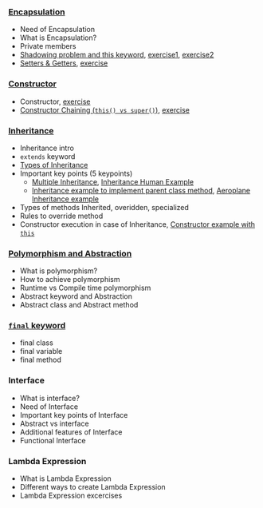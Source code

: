 ### [Encapsulation](lectures/1.Encapsulation.pdf)
- Need of Encapsulation
- What is Encapsulation?
- Private members
- [Shadowing problem and this keyword](lectures/2.Shadowing-this.pdf), [exercise1](exercises/SettingValuesOfProperties.java), [exercise2](exercises/InitialiseProperties.java)
- [Setters & Getters](lectures/3.Setters-getters.pdf), [exercise](exercises/SettersAndGetters.java)
### [Constructor](lectures/4.Constructor.pdf)
- Constructor, [exercise](exercises/ParametrisedConstructor.java)
- [Constructor Chaining (`this() vs super()`)](lectures/5.super-this.pdf), [exercise](exercises/SuperThis.java)
### [Inheritance](lectures/6.Inheritance.pdf)
- Inheritance intro
- `extends` keyword
- [Types of Inheritance](lectures/7.InheritanceTypes.pdf)
- Important key points (5 keypoints)
  - [Multiple Inheritance](exercises/Multiple_Inheritance.java), [Inheritance Human Example](exercises/InheritanceHumanExample.java)
  - [Inheritance example to implement parent class method](exercises/InheritanceImplementParentClassMethod.java), [Aeroplane Inheritance example](exercises/Aeroplane_Inheritance.java)
- Types of methods Inherited, overidden, specialized
- Rules to override method
- Constructor execution in case of Inheritance, [Constructor example with `this`](exercises/ConstructorExampleWithThis.java)
### [Polymorphism and Abstraction](lectures/5.PolymorphismAndAbstraction.pdf)
- What is polymorphism?
- How to achieve polymorphism
- Runtime vs Compile time polymorphism
- Abstract keyword and Abstraction
- Abstract class and Abstract method
### [`final` keyword]()
- final class
- final variable
- final method
### Interface
- What is interface?
- Need of Interface
- Important key points of Interface
- Abstract vs interface
- Additional features of Interface
- Functional Interface
### Lambda Expression
- What is Lambda Expression
- Different ways to create Lambda Expression
- Lambda Expression excercises
### 

